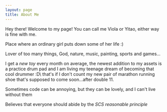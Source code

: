 ```yaml
---
layout: page
title: About Me
---
```


<p class="message">
  Hey there! Welcome to my page! You can call me Viola or Yitao, either way is fine with me.
</p>

Place where an ordinary girl puts down some of her life :)

Lover of too many things, God, nature, music, painting, sports and games...

I get a *new toy* every month on average, the newest addition to my assets is a practice drum pad and I am living my teenage dream of becoming that cool drummer :D\\
that's if I don't count my new pair of marathon running shoe that's supposed to come soon...after double 11.

Sometimes code can be annoying, but they can be lovely, and I can't live without them

Believes that everyone should abide by the *SCS reasonable principle*
